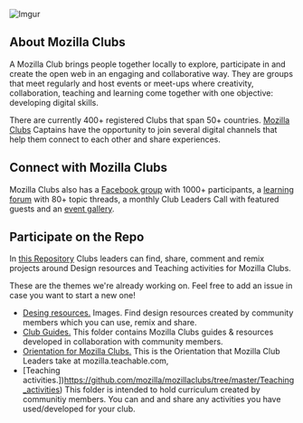 ![Imgur](http://i.imgur.com/61WeiVu.png)

## About Mozilla Clubs  

A Mozilla Club brings people together locally to explore, participate in and create the open web in an engaging and collaborative way. They are groups that meet regularly and host events or meet-ups where creativity, collaboration, teaching and learning come together with one objective: developing digital skills.

There are currently 400+ registered Clubs that span 50+ countries. [Mozilla Clubs](http://learning.mozilla.org/) Captains have the opportunity to join several digital channels that help them connect to each other and share experiences. 

## Connect with Mozilla Clubs 

Mozilla Clubs also has a [Facebook group](https://www.facebook.com/groups/mozillaclubs/) with 1000+ participants, a [learning forum](https://forum.learning.mozilla.org/c/mozilla-clubs) with 80+ topic threads, a monthly Club Leaders Call with featured guests and an [event gallery](http://mozilla.github.io/clubs-events/).  

## Participate on the Repo

In [this Repository](https://github.com/mozilla/mozillaclubs) Clubs leaders can find, share, comment and remix projects around Design resources and Teaching activities for Mozilla Clubs.  

These are the themes we're already working on. Feel free to add an issue in case you want to start a new one!

* [Desing resources.](https://github.com/mozilla/mozillaclubs/tree/master/designresources) 
Images.  Find design resources created by community members which you can use, remix and share.
* [Club Guides.](https://github.com/mozilla/mozillaclubs/tree/master/club_guides) This folder contains Mozilla Clubs guides & resources developed in collaboration with community members. 
* [Orientation for Mozilla Clubs.](https://github.com/mozilla/mozillaclubs/tree/master/orientation_mozilla_clubs) This is the Orientation that Mozilla Club Leaders take at mozilla.teachable.com, 
* [Teaching activities.])https://github.com/mozilla/mozillaclubs/tree/master/Teaching_activities) This folder is intended to hold curriculum created by communitiy members. You can and and share any activities you have used/developed for your club. 
